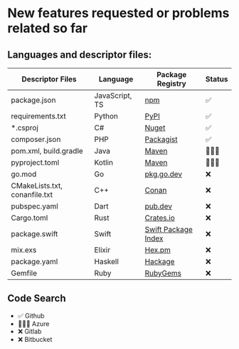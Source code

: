 # New features requested or problems related so far


## Languages and descriptor files:


| Descriptor Files              | Language       | Package Registry                                      | Status |
| ----------------------------- | -------------- | ----------------------------------------------------- | ------ |
| package.json                  | JavaScript, TS | [npm](https://www.npmjs.com/)                         | ✅     |
| requirements.txt              | Python         | [PyPI](https://pypi.org/)                             | ✅     |
| *.csproj                      | C#             | [Nuget](https://nuget.org/)                           | ✅     |
| composer.json                 | PHP            | [Packagist](https://packagist.org/)                   | ✅     |            
| pom.xml, build.gradle         | Java           | [Maven](https://maven.apache.org/)                    | 👩🏻‍💻     |
| pyproject.toml                | Kotlin         | [Maven](https://maven.apache.org/)                    | 👩🏻‍💻     |
| go.mod                        | Go             | [pkg.go.dev](https://pkg.go.dev/)                     | ❌     |
| CMakeLists.txt, conanfile.txt | C++            | [Conan](https://conan.io/)                            | ❌     |
| pubspec.yaml                  | Dart           | [pub.dev](https://pub.dev/)                           | ❌     |
| Cargo.toml                    | Rust           | [Crates.io](https://crates.io/)                       | ❌     |
| package.swift                 | Swift          | [Swift Package Index](https://swiftpackageindex.com/) | ❌     |
| mix.exs                       | Elixir         | [Hex.pm](https://hex.pm/)                             | ❌     |
| package.yaml                  | Haskell        | [Hackage](https://hackage.haskell.org/)               | ❌     |
| Gemfile                       | Ruby           | [RubyGems](https://rubygems.org/)                     | ❌     |


## Code Search

- ✅ Github
- 👩🏻‍💻 Azure
- ❌ Gitlab
- ❌ Bitbucket
